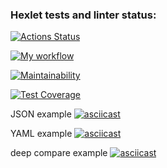 ### Hexlet tests and linter status:
[![Actions Status](https://github.com/daevv/frontend-project-46/workflows/hexlet-check/badge.svg)](https://github.com/daevv/frontend-project-46/actions)

[![My workflow](https://github.com/daevv/frontend-project-46/workflows/CI-check/badge.svg)](https://github.com/daevv/frontend-project-46/actions)

[![Maintainability](https://api.codeclimate.com/v1/badges/8eeadafeb84abdb58eba/maintainability)](https://codeclimate.com/github/daevv/frontend-project-46/maintainability)

[![Test Coverage](https://api.codeclimate.com/v1/badges/8eeadafeb84abdb58eba/test_coverage)](https://codeclimate.com/github/daevv/frontend-project-46/test_coverage)

JSON example
[![asciicast](https://asciinema.org/a/aWaJ0VfpegyTnlUeCeZAXYqiQ.svg)](https://asciinema.org/a/aWaJ0VfpegyTnlUeCeZAXYqiQ)

YAML example
[![asciicast](https://asciinema.org/a/BUvm2OyiD3k5UtbKv6OM0VtQZ.svg)](https://asciinema.org/a/BUvm2OyiD3k5UtbKv6OM0VtQZ)

deep compare example
[![asciicast](https://asciinema.org/a/qHPVxntAgT97GvZ2oovTAfHCW.svg)](https://asciinema.org/a/qHPVxntAgT97GvZ2oovTAfHCW)